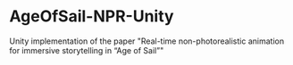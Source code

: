 # AgeOfSail-NPR-Unity
Unity implementation of the paper "Real-time non-photorealistic animation for immersive storytelling in “Age of Sail”"
